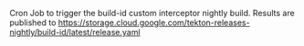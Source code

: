 Cron Job to trigger the build-id custom interceptor nightly build.
Results are published to https://storage.cloud.google.com/tekton-releases-nightly/build-id/latest/release.yaml
